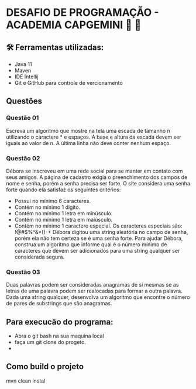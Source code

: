 # DESAFIO DE PROGRAMAÇÃO - ACADEMIA CAPGEMINI 🚀 🚀


## 🛠️ Ferramentas utilizadas: 
- Java 11
- Maven 
- IDE Intellij 
- Git e GitHub para controle de vercionamento

##  Questões 
 ### Questão 01
Escreva um algoritmo que mostre na tela uma escada de tamanho n utilizando o caractere * e espaços.
A base e altura da escada devem ser iguais ao valor de n.
A última linha não deve conter nenhum espaço.

### Questão 02
Débora se inscreveu em uma rede social para se manter em contato com seus amigos. 
A página de cadastro exigia o preenchimento dos campos de nome e senha, porém a senha precisa ser forte.
O site considera uma senha forte quando ela satisfaz os seguintes critérios:
- Possui no mínimo 6 caracteres.
- Contém no mínimo 1 digito.
- Contém no mínimo 1 letra em minúsculo.
- Contém no mínimo 1 letra em maiúsculo.
- Contém no mínimo 1 caractere especial. Os caracteres especiais são: !@#$%^&*()-+
Débora digitou uma string aleatória no campo de senha, porém ela não tem certeza se é uma senha forte.
Para ajudar Débora, construa um algoritmo que informe qual é o número mínimo de caracteres que devem ser adicionados para uma string qualquer ser considerada segura.

### Questão 03
Duas palavras podem ser consideradas anagramas de si mesmas se as letras de uma palavra podem ser realocadas para formar a outra palavra.
Dada uma string qualquer, desenvolva um algoritmo que encontre o número de pares de substrings que são anagramas.

## Para execucão do programa:
- Abra o git bash na sua maquina local 
- faça um git clone do progeto.
- 
## Como build o projeto 
mvn clean instal
